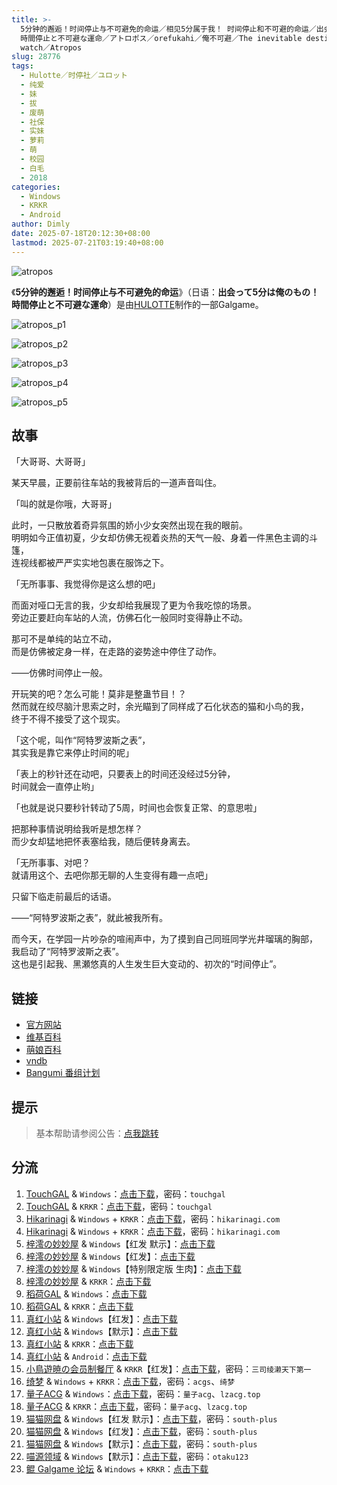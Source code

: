 ```yaml
---
title: >-
  5分钟的邂逅！时间停止与不可避免的命运／相见5分属于我！ 时间停止和不可避的命运／出会って5分は俺のもの！
  時間停止と不可避な運命／アトロポス／orefukahi／俺不可避／The inevitable destiny opened by an Atropos
  watch／Atropos
slug: 28776
tags:
  - Hulotte／时停社／ユロット
  - 纯爱
  - 妹
  - 拔
  - 废萌
  - 社保
  - 实妹
  - 萝莉
  - 萌
  - 校园
  - 白毛
  - 2018
categories:
  - Windows
  - KRKR
  - Android
author: Dimly
date: 2025-07-18T20:12:30+08:00
lastmod: 2025-07-21T03:19:40+08:00
---
```


![atropos](https://static.30hb.cn/vndb/img/atropos.webp)

《**5分钟的邂逅！时间停止与不可避免的命运**》（日语：**出会って5分は俺のもの！時間停止と不可避な運命**）是由[HULOTTE](https://zh.moegirl.org.cn/HULOTTE)制作的一部Galgame。

<!--more-->

![atropos_p1](https://static.30hb.cn/vndb/img/atropos_p1.webp)

![atropos_p2](https://static.30hb.cn/vndb/img/atropos_p2.webp)

![atropos_p3](https://static.30hb.cn/vndb/img/atropos_p3.webp)

![atropos_p4](https://static.30hb.cn/vndb/img/atropos_p4.webp)

![atropos_p5](https://static.30hb.cn/vndb/img/atropos_p5.webp)

## 故事

「大哥哥、大哥哥」

某天早晨，正要前往车站的我被背后的一道声音叫住。

「叫的就是你哦，大哥哥」

此时，一只散放着奇异氛围的娇小少女突然出现在我的眼前。  
明明如今正值初夏，少女却仿佛无视着炎热的天气一般、身着一件黑色主调的斗篷，  
连视线都被严严实实地包裹在服饰之下。

「无所事事、我觉得你是这么想的吧」

而面对哑口无言的我，少女却给我展现了更为令我吃惊的场景。  
旁边正要赶向车站的人流，仿佛石化一般同时变得静止不动。

那可不是单纯的站立不动，  
而是仿佛被定身一样，在走路的姿势途中停住了动作。

——仿佛时间停止一般。

开玩笑的吧？怎么可能！莫非是整蛊节目！？  
然而就在绞尽脑汁思索之时，余光瞄到了同样成了石化状态的猫和小鸟的我，  
终于不得不接受了这个现实。

「这个呢，叫作“阿特罗波斯之表”，  
其实我是靠它来停止时间的呢」

「表上的秒针还在动吧，只要表上的时间还没经过5分钟，  
时间就会一直停止哟」

「也就是说只要秒针转动了5周，时间也会恢复正常、的意思啦」

把那种事情说明给我听是想怎样？  
而少女却猛地把怀表塞给我，随后便转身离去。

「无所事事、对吧？  
就请用这个、去吧你那无聊的人生变得有趣一点吧」

只留下临走前最后的话语。

——“阿特罗波斯之表”，就此被我所有。

而今天，在学园一片吵杂的喧闹声中，为了摸到自己同班同学光井瑠璃的胸部，  
我启动了“阿特罗波斯之表”。  
这也是引起我、黑瀬悠真的人生发生巨大变动的、初次的“时间停止”。

## 链接

- [官方网站](https://hulotte.jp/product/atropos/)
- [维基百科](https://zh.wikipedia.org/wiki/%E7%9B%B8%E8%A6%8B5%E5%88%86%E5%B1%AC%E6%96%BC%E6%88%91%EF%BC%81%E6%99%82%E9%96%93%E5%81%9C%E6%AD%A2%E5%92%8C%E4%B8%8D%E5%8F%AF%E9%81%BF%E7%9A%84%E5%91%BD%E9%81%8B)
- [萌娘百科](https://zh.moegirl.org.cn/5%E5%88%86%E9%92%9F%E7%9A%84%E9%82%82%E9%80%85%EF%BC%81%E6%97%B6%E9%97%B4%E5%81%9C%E6%AD%A2%E4%B8%8E%E4%B8%8D%E5%8F%AF%E9%81%BF%E5%85%8D%E7%9A%84%E5%91%BD%E8%BF%90)
- [vndb](https://vndb.org/v23388)
- [Bangumi 番组计划](https://bgm.tv/subject/253737)

## 提示

> 基本帮助请参阅公告：[点我跳转](/)

## 分流

1.  [TouchGAL](https://www.touchgal.us/) & `Windows`：[点击下载](https://pan.touchgal.net/s/wbDTv)，密码：`touchgal`
2.  [TouchGAL](https://www.touchgal.us/) & `KRKR`：[点击下载](https://pan.touchgal.net/s/yQQ0SY)，密码：`touchgal`
3.  [Hikarinagi](https://www.hikarinagi.net/) & `Windows` + `KRKR`：[点击下载](https://pan.yurari.moe/s/rgBU0)，密码：`hikarinagi.com`
4.  [Hikarinagi](https://www.hikarinagi.net/) & `Windows` + `KRKR`：[点击下载](https://pan.yurari.moe/s/W6qJug)，密码：`hikarinagi.com`
5.  [梓澪の妙妙屋](https://zi0.cc/) & `Windows`【红发 默示】：[点击下载](https://zi0.cc/d/%E5%90%88%E9%9B%86%E7%B3%BB%E5%88%97/%E5%8D%97%2BGalGame%E6%B1%89%E5%8C%96%E5%8C%BA%E5%85%A8%E5%8C%BA%E8%B5%84%E6%BA%90%E5%A4%87%E4%BB%BD/02/%5BHULOTTE%5D%E5%87%BA%E4%BC%9A%E3%81%A3%E3%81%A65%E5%88%86%E3%81%AF%E4%BF%BA%E3%81%AE%E3%82%82%E3%81%AE%EF%BC%81%E6%99%82%E9%96%93%E5%81%9C%E6%AD%A2%E3%81%A8%E4%B8%8D%E5%8F%AF%E9%81%BF%E3%81%AA%E9%81%8B%E5%91%BD%E4%BA%94%E5%88%86%E9%90%98%E7%9A%84%E9%82%82%E9%80%85!%E6%99%82%E9%96%93%E5%81%9C%E6%AD%A2%E8%88%87%E4%B8%8D%E5%8F%AF%E9%81%BF%E5%85%8D%E7%9A%84%E5%91%BD%E9%81%8B%20%E5%8F%8C%E7%89%88%E6%9C%AC%E6%B1%89%E5%8C%96%E7%A1%AC%E7%9B%98%E7%89%88%5B%E7%BA%A2%E5%8F%91%26%E9%BB%98%E7%A4%BA%E6%B1%89%E5%8C%96%E7%BB%84%5D.zip?sign=36fqCQtBgNM55swIU34uzz9P_sXuItEdRBmL8yE77Y8=:0)
6.  [梓澪の妙妙屋](https://zi0.cc/) & `Windows`【红发】：[点击下载](https://zi0.cc/d/%E5%90%88%E9%9B%86%E7%B3%BB%E5%88%97/%E6%B1%89%E5%8C%96galgame%E4%BC%9A%E7%A4%BE%E5%90%88%E9%9B%86/%E6%B1%89%E5%8C%96%E4%BC%9A%E7%A4%BE%E5%90%88%E9%9B%86%E9%83%A8%E5%88%86%20part7/CUFFS/HULOTTE/%5B181026%5D%5BHULOTTE%5D%20%E5%87%BA%E4%BC%9A%E3%81%A3%E3%81%A65%E5%88%86%E3%81%AF%E4%BF%BA%E3%81%AE%E3%82%82%E3%81%AE%EF%BC%81%E6%99%82%E9%96%93%E5%81%9C%E6%AD%A2%E3%81%A8%E4%B8%8D%E5%8F%AF%E9%81%BF%E3%81%AA%E9%81%8B%E5%91%BD.rar?sign=RBtzKgGkqtzoN3KleZvdLtvwMfzMB68ZyLu5OM3PO7U=:0)
7.  [梓澪の妙妙屋](https://zi0.cc/) & `Windows`【特别限定版 生肉】：[点击下载](https://zi0.cc/d/%E5%90%88%E9%9B%86%E7%B3%BB%E5%88%97/%E6%B5%AE%E5%A3%AB%E5%BE%B7galgame%E6%B8%B8%E6%88%8F%E5%90%88%E9%9B%86/5/2018%E5%B9%B410%E6%9C%88/%5B181026%5D%5BHULOTTE%5D%20%E5%87%BA%E4%BC%9A%E3%81%A3%E3%81%A65%E5%88%86%E3%81%AF%E4%BF%BA%E3%81%AE%E3%82%82%E3%81%AE%EF%BC%81%E6%99%82%E9%96%93%E5%81%9C%E6%AD%A2%E3%81%A8%E4%B8%8D%E5%8F%AF%E9%81%BF%E3%81%AA%E9%81%8B%E5%91%BD%20%20%E7%89%B9%E5%88%A5%E9%99%90%E5%AE%9A%E7%89%88%20(iso%2Bmds%2B%E3%83%9E%E3%83%8B%E3%83%A5%E3%82%A2%E3%83%AB%2Brr3).rar?sign=WGyfR6DaVmNESl0Cfcc48SgytvBTpaQdEv2qUmwQeXQ=:0)
8.  [梓澪の妙妙屋](https://zi0.cc/) & `KRKR`：[点击下载](https://zi0.cc/d/%60%E3%80%90%E5%BD%92%20%E6%A1%A3%E3%80%91/%E3%80%90KRKR%E5%90%88%E9%9B%86%E3%80%91/2/%E7%9B%B8%E8%A7%815%E5%88%86%E5%B1%9E%E4%BA%8E%E6%88%91%EF%BC%81%20%E6%97%B6%E9%97%B4%E5%81%9C%E6%AD%A2%E5%92%8C%E4%B8%8D%E5%8F%AF%E9%81%BF%E7%9A%84%E5%91%BD%E8%BF%90.exe?sign=wi_CBgabv_7c4k-JW2VwM_GS5wQFUX2uUrOOxwgRtmU=:0)
9.  [稻荷GAL](https://inarigal.com/) & `Windows`：[点击下载](https://enir.atrimoe.com/PC-2/HULOTTE/%E7%9B%B8%E8%A7%815%E5%88%86%E5%B1%9E%E4%BA%8E%E6%88%91%EF%BC%81%E6%97%B6%E9%97%B4%E5%81%9C%E6%AD%A2%E5%92%8C%E4%B8%8D%E5%8F%AF%E9%81%BF%E7%9A%84%E5%91%BD%E8%BF%90.rar)
10.  [稻荷GAL](https://inarigal.com/) & `KRKR`：[点击下载](https://enir.atrimoe.com/upfiles/jp/1738675298743/Kr%E7%BA%A2%E5%8F%91%E5%B0%8F%E5%A5%B3%E5%AD%A95%E5%88%86%E9%92%9F%E7%9A%84%E9%82%82%E9%80%85%E6%97%B6%E9%97%B4%E5%81%9C%E6%AD%A2%E4%B8%8E%E4%B8%8D%E5%8F%AF%E9%81%BF%E5%85%8D%E7%9A%84%E5%91%BD%E8%BF%90.rar)
11.  [真红小站](https://www.shinnku.com/) & `Windows`【红发】：[点击下载](https://download.shinnku.com/file/shinnku/0/win/%E7%9B%B8%E8%A7%815%E5%88%86%E5%B1%9E%E4%BA%8E%E6%88%91%EF%BC%81%E6%97%B6%E9%97%B4%E5%81%9C%E6%AD%A2%E5%92%8C%E4%B8%8D%E5%8F%AF%E9%81%BF%E7%9A%84%E5%91%BD%E8%BF%90/%E7%9B%B8%E8%A7%815%E5%88%86%E5%B1%9E%E4%BA%8E%E6%88%91%EF%BC%81%E6%97%B6%E9%97%B4%E5%81%9C%E6%AD%A2%E5%92%8C%E4%B8%8D%E5%8F%AF%E9%81%BF%E7%9A%84%E5%91%BD%E8%BF%90(%E7%BA%A2%E5%8F%91%E5%B0%8F%E5%A5%B3%E5%AD%A9).7z)
12.  [真红小站](https://www.shinnku.com/) & `Windows`【默示】：[点击下载](https://download.shinnku.com/file/shinnku/0/win/%E7%9B%B8%E8%A7%815%E5%88%86%E5%B1%9E%E4%BA%8E%E6%88%91%EF%BC%81%E6%97%B6%E9%97%B4%E5%81%9C%E6%AD%A2%E5%92%8C%E4%B8%8D%E5%8F%AF%E9%81%BF%E7%9A%84%E5%91%BD%E8%BF%90/%E7%9B%B8%E8%A7%815%E5%88%86%E5%B1%9E%E4%BA%8E%E6%88%91%EF%BC%81%E6%97%B6%E9%97%B4%E5%81%9C%E6%AD%A2%E5%92%8C%E4%B8%8D%E5%8F%AF%E9%81%BF%E7%9A%84%E5%91%BD%E8%BF%90(%E9%BB%98%E7%A4%BA).7z)
13.  [真红小站](https://www.shinnku.com/) & `KRKR`：[点击下载](https://download.shinnku.com/file/shinnku/0/krkr/%E7%9B%B8%E8%A7%815%E5%88%86%E5%B1%9E%E4%BA%8E%E6%88%91%EF%BC%81%20%E6%97%B6%E9%97%B4%E5%81%9C%E6%AD%A2%E5%92%8C%E4%B8%8D%E5%8F%AF%E9%81%BF%E7%9A%84%E5%91%BD.7z)
14.  [真红小站](https://www.shinnku.com/) & `Android`：[点击下载](https://download.shinnku.com/file/shinnku/0/apk/%E5%86%B7%E7%8B%90/1001-1500/1491-%E6%97%B6%E9%97%B4%E5%81%9C%E6%AD%A2%E5%92%8C%E4%B8%8D%E5%8F%AF%E9%81%BF%E7%9A%84%E5%91%BD%E8%BF%90.apk)
15.  [小鳥遊暁の会员制餐厅](https://t-satoru.top/) & `KRKR`【红发】：[点击下载](https://pan.t-satoru.top/d/s3b/TP/%E6%97%B6%E5%81%9C5%E5%88%86/Kr_%E7%BA%A2%E5%8F%91%E5%B0%8F%E5%A5%B3%E5%AD%A9_5%E5%88%86%E9%92%9F%E7%9A%84%E9%82%82%E9%80%85%EF%BC%81%E6%97%B6%E9%97%B4%E5%81%9C%E6%AD%A2%E4%B8%8E%E4%B8%8D%E5%8F%AF%E9%81%BF%E5%85%8D%E7%9A%84%E5%91%BD%E8%BF%90_od.rar?sign=w4YptEWIgFwTvsOs9GxDOdcV-C2hfBhHUNiDbbUj4Gw=:0)，密码：`三司绫濑天下第一`
16.  [绮梦](https://acgs.one/) & `Windows` + `KRKR`：[点击下载](https://game.acgs.one/game/582.html)，密码：`acgs`、`绮梦`
17.  [量子ACG](https://lzacg.org/) & `Windows`：[点击下载](https://lzacg.org/521)，密码：`量子acg`、`lzacg.top`
18.  [量子ACG](https://lzacg.org/) & `KRKR`：[点击下载](https://lzacg.org/2888)，密码：`量子acg`、`lzacg.top`
19.  [猫猫网盘](https://catcat.cloud/) & `Windows`【红发 默示】：[点击下载](https://catcat.cloud/d/GalGame/SP%E5%90%8E%E7%AB%AF1%5BGalGame%E5%88%86%E5%8C%BA%5D/%E7%BB%88%E7%82%B9%E6%B1%89%E5%8C%96%E9%87%8D%E6%95%B4v2%E7%89%88-%E7%A6%BB%E6%95%A3/%E6%9C%AC%E4%BD%93-Part2/%5BHulotte%5D%20%E5%87%BA%E4%BC%9A%E3%81%A3%E3%81%A65%E5%88%86%E3%81%AF%E4%BF%BA%E3%81%AE%E3%82%82%E3%81%AE%EF%BC%81%20%E6%99%82%E9%96%93%E5%81%9C%E6%AD%A2%E3%81%A8%E4%B8%8D%E5%8F%AF%E9%81%BF%E3%81%AA%E9%81%8B%E5%91%BD%20%E7%9B%B8%E8%A7%815%E5%88%86%E5%B1%9E%E4%BA%8E%E6%88%91%205%E5%88%86%E9%92%9F%E7%9A%84%E9%82%82%E9%80%85%20%5B%E7%BA%A2%E5%8F%91%2B%E9%BB%98%E7%A4%BA%5D.rar)，密码：`south-plus`
20.  [猫猫网盘](https://catcat.cloud/) & `Windows`【红发】：[点击下载](https://catcat.cloud/d/GalGame/SP%E5%90%8E%E7%AB%AF1%5BGalGame%E5%88%86%E5%8C%BA%5D/%E6%B1%89%E5%8C%96%E8%A1%A5%E4%B8%81%E5%BD%92%E6%A1%A3/%E6%B1%89%E5%8C%96%E8%A1%A5%E4%B8%81%E5%BD%92%E6%A1%A3%E5%A2%9E%E9%87%8F%E6%9B%B4%E6%96%B03%5B20250616%5D/%5BHulotte%5D%5B20180803%5D%E5%87%BA%E4%BC%9A%E3%81%A3%E3%81%A65%E5%88%86%E3%81%AF%E4%BF%BA%E3%81%AE%E3%82%82%E3%81%AE%EF%BC%81%20%E6%99%82%E9%96%93%E5%81%9C%E6%AD%A2%E3%81%A8%E4%B8%8D%E5%8F%AF%E9%81%BF%E3%81%AA%E9%81%8B%E5%91%BD%5Bv23388%5D%5BWindows%5D%5B%E7%BA%A2%E5%8F%91%E5%B0%8F%E5%A5%B3%E5%AD%A9%E6%B1%89%E5%8C%96%E7%BB%84%5D%5B20190411%5D%5BCHS%5D.rar)，密码：`south-plus`
21.  [猫猫网盘](https://catcat.cloud/) & `Windows`【默示】：[点击下载](https://catcat.cloud/d/GalGame/SP%E5%90%8E%E7%AB%AF1%5BGalGame%E5%88%86%E5%8C%BA%5D/%E6%B1%89%E5%8C%96%E8%A1%A5%E4%B8%81%E5%BD%92%E6%A1%A3/%E6%B1%89%E5%8C%96%E8%A1%A5%E4%B8%81%E5%BD%92%E6%A1%A3%5B20250118%5D/%5BHulotte%5D%5B20180803%5D%E5%87%BA%E4%BC%9A%E3%81%A3%E3%81%A65%E5%88%86%E3%81%AF%E4%BF%BA%E3%81%AE%E3%82%82%E3%81%AE%EF%BC%81%20%E6%99%82%E9%96%93%E5%81%9C%E6%AD%A2%E3%81%A8%E4%B8%8D%E5%8F%AF%E9%81%BF%E3%81%AA%E9%81%8B%E5%91%BD%5Bv23388%5D%5BWindows%5D%5B%E9%BB%99%E7%A4%BA%E6%B8%B8%E6%88%8F%E4%B8%AD%E6%96%87%E5%8C%96%E5%85%B4%E8%B6%A3%E5%B0%8F%E7%BB%84%5D%5B20190228%5D%5BCHS%5D.rar)，密码：`south-plus`
22.  [喵源领域](https://www.nyantaku.com/) & `Windows`【默示】：[点击下载](https://www.nullcloud.top/d/Game/HULOTTE/%5BWindows%5D%E7%9B%B8%E8%A7%815%E5%88%86%E5%B1%9E%E4%BA%8E%E6%88%91%EF%BC%81%20%E6%97%B6%E9%97%B4%E5%81%9C%E6%AD%A2%E5%92%8C%E4%B8%8D%E5%8F%AF%E9%81%BF%E7%9A%84%E5%91%BD%E8%BF%90.7z?sign=9gzRjD9r98AmNV4lpx3d45haP_swnDTfkAkn3fhY1Ts=:0)，密码：`otaku123`
23.  [鲲 Galgame 论坛](https://kungal.com) & `Windows` + `KRKR`：[点击下载](https://www.kungal.com/galgame/265)
